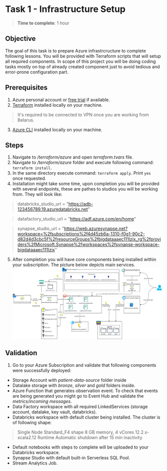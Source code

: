 # Task 1 - Infrastructure Setup
> **Time to complete**: 1 hour
## Objective 
The goal of this task is to prepare Azure infrastrcructure to complete following lessons. You will be provided with Terraform scripts that will setup all required components. In scope of this project you will be doing coding tasks mostly on top of already created component just to avoid tedious and error-prone configuration part.
## Prerequisites
 1. Azure personal account or [free trial](https://azure.microsoft.com/en-us/free) if available.
 2. [Terraform](https://www.terraform.io/) installed locally on your machine.
> It's required to be connected to VPN once you are working from Belarus.
 3. [Azure CLI](https://learn.microsoft.com/en-us/cli/azure/install-azure-cli) installed locally on your machine.
## Steps
 1. Navigate to */terraform/azure* and open *terraform.tvars* file.
 2. Navigate to */terraform/azure* folder and execute following command: `terraform install`. 
 3. In the same directory execute command: `terraform apply`. Print `yes` once requested.
 4. Installation might take some time, upon completion you will be provided with several endpoints, these are pathes to studios you will be working from. They will look like:
> databricks_studio_url = "https://adb-123456789.19.azuredatabricks.net"

> datafactory_studio_url = "https://adf.azure.com/en/home"
 
> synapse_studio_url = "https://web.azuresynapse.net?workspace=%2fsubscriptions%2f4d45zb6a-1310-f0g1-90c2-d82d4d3cbc5f%2fresourceGroups%2fbigdataaaec111lzix_rg%2fproviders%2fMicrosoft.Synapse%2fworkspaces%2fsynapse-workspace-bigdataaaec111lzix"

 5. After completion you will have core components being installed within your subscription. The picture below depicts main services. 
![enter image description here](https://raw.githubusercontent.com/stanislav-zhurich/azure-big-data-reference-architecture/main/images/initial-infra-v1.png)
## Validation
 1. Go to your Azure Subscription and validate that following components were successfully deployed:
- Storage Account with *patient-data-source* folder inside
- Datalake storage with *bronze*, *silver* and *gold* folders inside.
- Azure Function that generates observation event. To check that events are being generated you might go to Event Hub and validate the *metrics/incoming messages*.
- Data Factory workspace with all required LinkedServices (storage account, datalake, key vault, databricks).
- Databricks workspace with default cluster being installed.  The cluster is of following shape:
> Single Node
> Standard_F4 shape
> 8 GB memory, 4 vCores
> 12.2.x-scala2.12 Runtime
> Automatic shutdown after 15 min inactivity
- Default notebooks with steps to complete will be uploaded to your Databricks workspace.
- Synapse Studio with default built-in Serverless SQL Pool.
- Stream Analytics Job.
